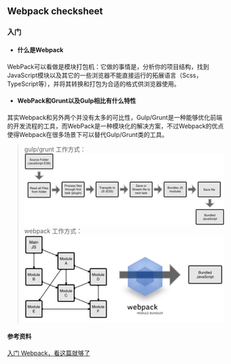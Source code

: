 ## Webpack checksheet

### 入门
- #### 什么是Webpack
WebPack可以看做是模块打包机：它做的事情是，分析你的项目结构，找到JavaScript模块以及其它的一些浏览器不能直接运行的拓展语言（Scss，TypeScript等），并将其转换和打包为合适的格式供浏览器使用。
- #### WebPack和Grunt以及Gulp相比有什么特性
其实Webpack和另外两个并没有太多的可比性，Gulp/Grunt是一种能够优化前端的开发流程的工具，而WebPack是一种模块化的解决方案，不过Webpack的优点使得Webpack在很多场景下可以替代Gulp/Grunt类的工具。

> gulp/grunt 工作方式：
![gulp/grunt 工作方式：](asserts/gulp.png)
> webpack 工作方式：
![webpack.png](asserts/webpack.png)








#### 参考资料
[入门 Webpack，看这篇就够了](https://segmentfault.com/a/1190000006178770)